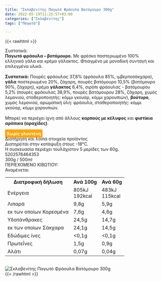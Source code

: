 ```yaml
---
title: "Σκλαβενίτης Παγωτό Φράουλα Βατόμουρο 300g"
date: 2022-05-19T11:25:57+03:00
categories: ["Σκλαβενίτης"]
tags: ["Παγωτά"]

---
```

{{< rawhtml >}}

<div class="sload564"><div class="product"><div id="sistatika">Συστατικά:</div><div class="alltext"><b>Παγωτό φράουλα – βατόμουρο.</b> Με φρέσκο παστεριωμένο 100% ελληνικό γάλα και κρέμα γάλακτος. Φτιαγμένο με μοναδική συνταγή και επιλεγμένα υλικά.<br><br><b>Συστατικά:</b> Πουρές φράουλας 37,8% (φράουλα 85%, ιμβερτοσάκχαρο), <b>γάλα</b> παστεριωμένο 20%, ζάχαρη, πουρές βατόμουρο 10,5% (βατόμουρο 90%, ζάχαρη), κρέμα <b>γάλακτος</b> 6,4%, σιρόπι φράουλας - βατόμουρου 5,2% (πουρές φράουλας 38,9%, πουρές βατόμουρου 28%, ζάχαρη, χυμός λεμονιού, σταθεροποιητής: κόμμι γκουάρ, κόμμι χαρουπιών), <b>βούτυρο</b>, χυμός λεμονιού, αρωματική ύλη: φράουλα, σταθεροποιητής: κόμμι γκούαρ, κόμμι χαρουπιών.<br><br>Μπορεί να περιέχει ίχνη από άλλους <b>καρπούς με κέλυφος</b> και <b>φιστίκια αράπικα (αραχίδες)</b>.<br><br><b style="background:orange;padding:5px;color:#fff">Χωρίς γλουτένη</b></div><div id="loipa">Διατήρηση και λοιπά στοιχεία προϊόντος</div><div class="alltext">Διατηρείται στην κατάψυξη στους -18°C.<br>Η συσκευασία περιέχει τουλάχιστον 5 μερίδες των 60g.<br></div><div id="barcode"><div id="barimage1"></div><span id="bartext">5202576464353</span></div><div id="varos"><div id="varosimage1"></div><span id="varostext">300g / 500ml</span></div><div id="kivotio">ΠΕΡΙΕΧΟΜΕΝΟ ΚΙΒΩΤΙΟΥ:<br>Αναμένεται</div><div class="tabout"><table id="diatable"><tbody><tr><th>Διατροφική δήλωση</th><th>Ανά 100g</th><th>Ανά 60g<br></th></tr><tr><td class="texr2">Ενέργεια</td><td class="texr">805kJ<br>192kcal</td><td class="texr">483kJ<br>115kcal<br></td></tr><tr><td class="texr2">Λιπαρά</td><td class="texr">9,8g</td><td class="texr">5,9g<br></td></tr><tr><td class="gray">εκ των οποίων Κορεσµένα</td><td class="gray2">7,6g</td><td class="gray2">4,6g<br></td></tr><tr><td class="texr2">Yδατάνθρακες</td><td class="texr">24,5g</td><td class="texr">14,7g<br></td></tr><tr><td class="gray">εκ των οποίων Σάκχαρα</td><td class="gray2">24,1g</td><td class="gray2">14,5g<br></td></tr><tr><td class="texr2">Eδώδιμες ίνες</td><td class="texr">&lt;0,1g</td><td class="texr">&lt;0,1g<br></td></tr><tr><td class="texr2">Πρωτεΐνες</td><td class="texr">1,5g</td><td class="texr">0,9g<br></td></tr><tr><td class="texr2">Αλάτι</td><td class="texr">0,07g</td><td class="texr">0,04g<br></td></tr></tbody></table></div><br><div class="pimg"><img alt="Σκλαβενίτης Παγωτό Φράουλα Βατόμουρο 300g" title="Σκλαβενίτης Παγωτό Φράουλα Βατόμουρο 300g" src="/media/images/sklavenitis-pagwto-fraoula-batomouro-300g.jpg"></div></div></div>
{{< /rawhtml >}}


